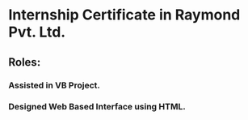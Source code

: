 # Internship Certificate in Raymond Pvt. Ltd.
## Roles:
### Assisted in VB Project.
### Designed Web Based Interface using HTML.

